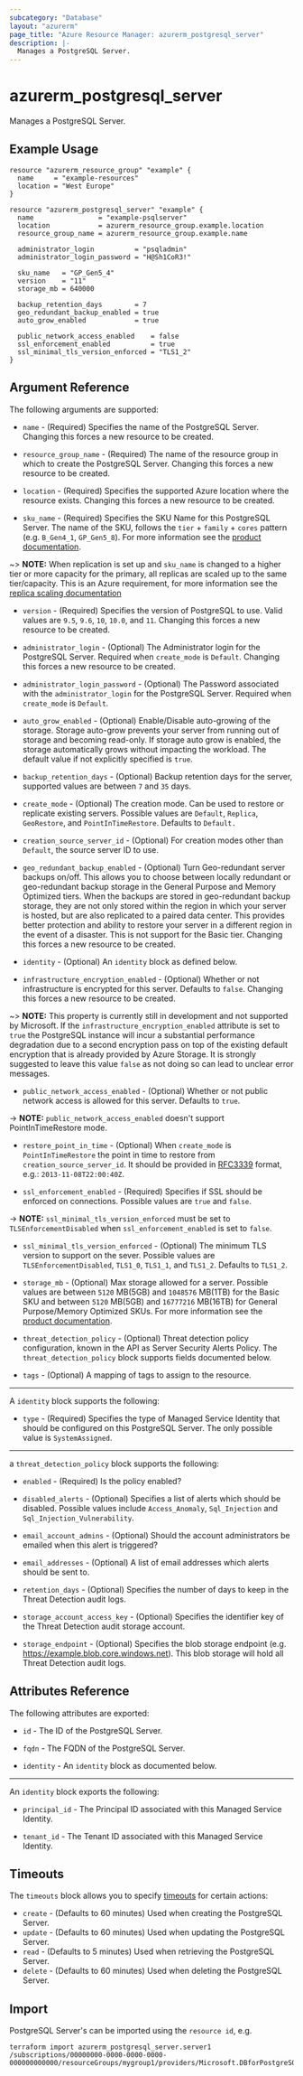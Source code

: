 ```yaml
---
subcategory: "Database"
layout: "azurerm"
page_title: "Azure Resource Manager: azurerm_postgresql_server"
description: |-
  Manages a PostgreSQL Server.
---
```


# azurerm_postgresql_server

Manages a PostgreSQL Server.

## Example Usage

```hcl
resource "azurerm_resource_group" "example" {
  name     = "example-resources"
  location = "West Europe"
}

resource "azurerm_postgresql_server" "example" {
  name                = "example-psqlserver"
  location            = azurerm_resource_group.example.location
  resource_group_name = azurerm_resource_group.example.name

  administrator_login          = "psqladmin"
  administrator_login_password = "H@Sh1CoR3!"

  sku_name   = "GP_Gen5_4"
  version    = "11"
  storage_mb = 640000

  backup_retention_days        = 7
  geo_redundant_backup_enabled = true
  auto_grow_enabled            = true

  public_network_access_enabled    = false
  ssl_enforcement_enabled          = true
  ssl_minimal_tls_version_enforced = "TLS1_2"
}
```

## Argument Reference

The following arguments are supported:

* `name` - (Required) Specifies the name of the PostgreSQL Server. Changing this forces a new resource to be created.

* `resource_group_name` - (Required) The name of the resource group in which to create the PostgreSQL Server. Changing this forces a new resource to be created.

* `location` - (Required) Specifies the supported Azure location where the resource exists. Changing this forces a new resource to be created.

* `sku_name` - (Required) Specifies the SKU Name for this PostgreSQL Server. The name of the SKU, follows the `tier` + `family` + `cores` pattern (e.g. `B_Gen4_1`, `GP_Gen5_8`). For more information see the [product documentation](https://docs.microsoft.com/rest/api/postgresql/singleserver/servers/create#sku).

~> **NOTE:** When replication is set up and `sku_name` is changed to a higher tier or more capacity for the primary, all replicas are scaled up to the same tier/capacity. This is an Azure requirement, for more information see the [replica scaling documentation](https://docs.microsoft.com/azure/postgresql/concepts-read-replicas#scaling)

* `version` - (Required) Specifies the version of PostgreSQL to use. Valid values are `9.5`, `9.6`, `10`, `10.0`, and `11`. Changing this forces a new resource to be created.

* `administrator_login` - (Optional) The Administrator login for the PostgreSQL Server. Required when `create_mode` is `Default`. Changing this forces a new resource to be created.

* `administrator_login_password` - (Optional) The Password associated with the `administrator_login` for the PostgreSQL Server. Required when `create_mode` is `Default`.

* `auto_grow_enabled` - (Optional) Enable/Disable auto-growing of the storage. Storage auto-grow prevents your server from running out of storage and becoming read-only. If storage auto grow is enabled, the storage automatically grows without impacting the workload. The default value if not explicitly specified is `true`.

* `backup_retention_days` - (Optional) Backup retention days for the server, supported values are between `7` and `35` days.

* `create_mode` - (Optional) The creation mode. Can be used to restore or replicate existing servers. Possible values are `Default`, `Replica`, `GeoRestore`, and `PointInTimeRestore`. Defaults to `Default.`

* `creation_source_server_id` - (Optional) For creation modes other than `Default`, the source server ID to use.

* `geo_redundant_backup_enabled` - (Optional) Turn Geo-redundant server backups on/off. This allows you to choose between locally redundant or geo-redundant backup storage in the General Purpose and Memory Optimized tiers. When the backups are stored in geo-redundant backup storage, they are not only stored within the region in which your server is hosted, but are also replicated to a paired data center. This provides better protection and ability to restore your server in a different region in the event of a disaster. This is not support for the Basic tier. Changing this forces a new resource to be created.

* `identity` - (Optional) An `identity` block as defined below.

* `infrastructure_encryption_enabled` - (Optional) Whether or not infrastructure is encrypted for this server. Defaults to `false`. Changing this forces a new resource to be created.

~> **NOTE:** This property is currently still in development and not supported by Microsoft. If the `infrastructure_encryption_enabled` attribute is set to `true` the PostgreSQL instance will incur a substantial performance degradation due to a second encryption pass on top of the existing default encryption that is already provided by Azure Storage. It is strongly suggested to leave this value `false` as not doing so can lead to unclear error messages.

* `public_network_access_enabled` - (Optional) Whether or not public network access is allowed for this server. Defaults to `true`.

-> **NOTE:** `public_network_access_enabled` doesn't support PointInTimeRestore mode.

* `restore_point_in_time` - (Optional) When `create_mode` is `PointInTimeRestore` the point in time to restore from `creation_source_server_id`. It should be provided in [RFC3339](https://www.rfc-editor.org/rfc/rfc3339) format, e.g.: `2013-11-08T22:00:40Z`.

* `ssl_enforcement_enabled` - (Required) Specifies if SSL should be enforced on connections. Possible values are `true` and `false`.

-> **NOTE:** `ssl_minimal_tls_version_enforced` must be set to `TLSEnforcementDisabled` when `ssl_enforcement_enabled` is set to `false`.

* `ssl_minimal_tls_version_enforced` - (Optional) The minimum TLS version to support on the sever. Possible values are `TLSEnforcementDisabled`, `TLS1_0`, `TLS1_1`, and `TLS1_2`. Defaults to `TLS1_2`.

* `storage_mb` - (Optional) Max storage allowed for a server. Possible values are between `5120` MB(5GB) and `1048576` MB(1TB) for the Basic SKU and between `5120` MB(5GB) and `16777216` MB(16TB) for General Purpose/Memory Optimized SKUs. For more information see the [product documentation](https://docs.microsoft.com/azure/postgresql/concepts-pricing-tiers#storage).

* `threat_detection_policy` - (Optional) Threat detection policy configuration, known in the API as Server Security Alerts Policy. The `threat_detection_policy` block supports fields documented below.

* `tags` - (Optional) A mapping of tags to assign to the resource.

---

A `identity` block supports the following:

* `type` - (Required) Specifies the type of Managed Service Identity that should be configured on this PostgreSQL Server. The only possible value is `SystemAssigned`.

---

a `threat_detection_policy` block supports the following:

* `enabled` - (Required) Is the policy enabled?

* `disabled_alerts` - (Optional) Specifies a list of alerts which should be disabled. Possible values include `Access_Anomaly`, `Sql_Injection` and `Sql_Injection_Vulnerability`.

* `email_account_admins` - (Optional) Should the account administrators be emailed when this alert is triggered?

* `email_addresses` - (Optional) A list of email addresses which alerts should be sent to.

* `retention_days` - (Optional) Specifies the number of days to keep in the Threat Detection audit logs.

* `storage_account_access_key` - (Optional) Specifies the identifier key of the Threat Detection audit storage account.

* `storage_endpoint` - (Optional) Specifies the blob storage endpoint (e.g. https://example.blob.core.windows.net). This blob storage will hold all Threat Detection audit logs.


## Attributes Reference

The following attributes are exported:

* `id` - The ID of the PostgreSQL Server.

* `fqdn` - The FQDN of the PostgreSQL Server.

* `identity` - An `identity` block as documented below.

---

An `identity` block exports the following:

* `principal_id` - The Principal ID associated with this Managed Service Identity.

* `tenant_id` - The Tenant ID associated with this Managed Service Identity.

## Timeouts

The `timeouts` block allows you to specify [timeouts](https://www.terraform.io/language/resources/syntax#operation-timeouts) for certain actions:

* `create` - (Defaults to 60 minutes) Used when creating the PostgreSQL Server.
* `update` - (Defaults to 60 minutes) Used when updating the PostgreSQL Server.
* `read` - (Defaults to 5 minutes) Used when retrieving the PostgreSQL Server.
* `delete` - (Defaults to 60 minutes) Used when deleting the PostgreSQL Server.

## Import

PostgreSQL Server's can be imported using the `resource id`, e.g.

```shell
terraform import azurerm_postgresql_server.server1 /subscriptions/00000000-0000-0000-0000-000000000000/resourceGroups/mygroup1/providers/Microsoft.DBforPostgreSQL/servers/server1
```
